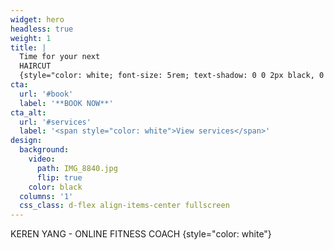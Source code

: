 ```yaml
---
widget: hero
headless: true
weight: 1
title: |
  Time for your next 
  HAIRCUT
  {style="color: white; font-size: 5rem; text-shadow: 0 0 2px black, 0 0 2px black, 0 0 2px black, 0 0 2px black;"}
cta:
  url: '#book'
  label: '**BOOK NOW**'
cta_alt:
  url: '#services'
  label: '<span style="color: white">View services</span>'
design:
  background:
    video:
      path: IMG_8840.jpg
      flip: true
    color: black
  columns: '1'
  css_class: d-flex align-items-center fullscreen
---
```


KEREN YANG - ONLINE FITNESS COACH
{style="color: white"}
